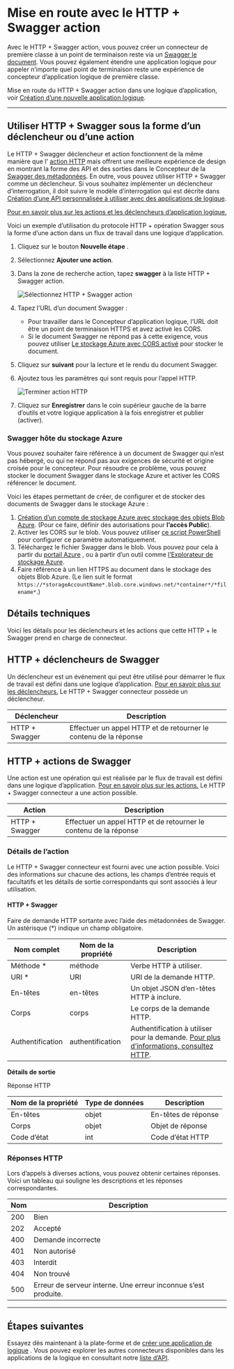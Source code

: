 
<properties
    pageTitle="Pour ajouter le HTTP + Swagger action dans les applications de logique | Microsoft Azure"
    description="Vue d’ensemble du HTTP + Swagger action et opérations"
    services=""
    documentationCenter=""
    authors="jeffhollan"
    manager="erikre"
    editor=""
    tags="connectors"/>

<tags
   ms.service="logic-apps"
   ms.devlang="na"
   ms.topic="article"
   ms.tgt_pltfrm="na"
   ms.workload="na"
   ms.date="07/18/2016"
   ms.author="jehollan"/>

# <a name="get-started-with-the-http--swagger-action"></a>Mise en route avec le HTTP + Swagger action

Avec le HTTP + Swagger action, vous pouvez créer un connecteur de première classe à un point de terminaison reste via un [Swagger le document](https://swagger.io). Vous pouvez également étendre une application logique pour appeler n’importe quel point de terminaison reste une expérience de concepteur d’application logique de première classe.

Mise en route du HTTP + Swagger action dans une logique d’application, voir [Création d’une nouvelle application logique](../app-service-logic/app-service-logic-create-a-logic-app.md).

---

## <a name="use-http--swagger-as-a-trigger-or-an-action"></a>Utiliser HTTP + Swagger sous la forme d’un déclencheur ou d’une action

Le HTTP + Swagger déclencheur et action fonctionnent de la même manière que l' [action HTTP](connectors-native-http.md) mais offrent une meilleure expérience de design en montrant la forme des API et des sorties dans le Concepteur de la [Swagger des métadonnées](https://swagger.io). En outre, vous pouvez utiliser HTTP + Swagger comme un déclencheur. Si vous souhaitez implémenter un déclencheur d’interrogation, il doit suivre le modèle d’interrogation qui est décrite dans [Création d’une API personnalisée à utiliser avec des applications de logique](../app-service-logic/app-service-logic-create-api-app.md#polling-triggers).

[Pour en savoir plus sur les actions et les déclencheurs d’application logique.](connectors-overview.md)

Voici un exemple d’utilisation du protocole HTTP + opération Swagger sous la forme d’une action dans un flux de travail dans une logique d’application.

1. Cliquez sur le bouton **Nouvelle étape** .
2. Sélectionnez **Ajouter une action**.
3. Dans la zone de recherche action, tapez **swagger** à la liste HTTP + Swagger action.

    ![Sélectionnez HTTP + Swagger action](./media/connectors-native-http-swagger/using-action-1.png)

4. Tapez l’URL d’un document Swagger :
    - Pour travailler dans le Concepteur d’application logique, l’URL doit être un point de terminaison HTTPS et avez activé les CORS.
    - Si le document Swagger ne répond pas à cette exigence, vous pouvez utiliser [Le stockage Azure avec CORS activé](#hosting-swagger-from-storage) pour stocker le document.
5. Cliquez sur **suivant** pour la lecture et le rendu du document Swagger.
6. Ajoutez tous les paramètres qui sont requis pour l’appel HTTP.

    ![Terminer action HTTP](./media/connectors-native-http-swagger/using-action-2.png)

1. Cliquez sur **Enregistrer** dans le coin supérieur gauche de la barre d’outils et votre logique application à la fois enregistrer et publier (activer).

### <a name="host-swagger-from-azure-storage"></a>Swagger hôte du stockage Azure

Vous pouvez souhaiter faire référence à un document de Swagger qui n’est pas hébergé, ou qui ne répond pas aux exigences de sécurité et origine croisée pour le concepteur. Pour résoudre ce problème, vous pouvez stocker le document Swagger dans le stockage Azure et activer les CORS référencer le document.  

Voici les étapes permettant de créer, de configurer et de stocker des documents de Swagger dans le stockage Azure :

1. [Création d’un compte de stockage Azure avec stockage des objets Blob Azure](../storage/storage-create-storage-account.md). (Pour ce faire, définir des autorisations pour **l’accès Public**).
2. Activer les CORS sur le blob. Vous pouvez utiliser [ce script PowerShell](https://github.com/logicappsio/EnableCORSAzureBlob/blob/master/EnableCORSAzureBlob.ps1) pour configurer ce paramètre automatiquement.
3. Téléchargez le fichier Swagger dans le blob. Vous pouvez pour cela à partir du [portail Azure](https://portal.azure.com) , ou à partir d’un outil comme [l’Explorateur de stockage Azure](http://storageexplorer.com/).
1. Faire référence à un lien HTTPS au document dans le stockage des objets Blob Azure. (Le lien suit le format `https://*storageAccountName*.blob.core.windows.net/*container*/*filename*`.)



## <a name="technical-details"></a>Détails techniques

Voici les détails pour les déclencheurs et les actions que cette HTTP + le Swagger prend en charge de connecteur.

## <a name="http--swagger-triggers"></a>HTTP + déclencheurs de Swagger

Un déclencheur est un événement qui peut être utilisé pour démarrer le flux de travail est défini dans une logique d’application. [Pour en savoir plus sur les déclencheurs.](connectors-overview.md) Le HTTP + Swagger connecteur possède un déclencheur.

|Déclencheur|Description|
|---|---|
|HTTP + Swagger|Effectuer un appel HTTP et de retourner le contenu de la réponse|

## <a name="http--swagger-actions"></a>HTTP + actions de Swagger

Une action est une opération qui est réalisée par le flux de travail est défini dans une logique d’application. [Pour en savoir plus sur les actions.](connectors-overview.md) Le HTTP + Swagger connecteur a une action possible.

|Action|Description|
|---|---|
|HTTP + Swagger|Effectuer un appel HTTP et de retourner le contenu de la réponse|

### <a name="action-details"></a>Détails de l’action

Le HTTP + Swagger connecteur est fourni avec une action possible. Voici des informations sur chacune des actions, les champs d’entrée requis et facultatifs et les détails de sortie correspondants qui sont associés à leur utilisation.

#### <a name="http--swagger"></a>HTTP + Swagger

Faire de demande HTTP sortante avec l’aide des métadonnées de Swagger.
Un astérisque (*) indique un champ obligatoire.

|Nom complet|Nom de la propriété|Description|
|---|---|---|
|Méthode *|méthode|Verbe HTTP à utiliser.|
|URI *|URI|URI de la demande HTTP.|
|En-têtes|en-têtes|Un objet JSON d’en-têtes HTTP à inclure.|
|Corps|corps|Le corps de la demande HTTP.|
|Authentification|authentification|Authentification à utiliser pour la demande. [Pour plus d’informations, consultez HTTP](./connectors-native-http.md#authentication).|

**Détails de sortie**

Réponse HTTP

|Nom de la propriété|Type de données|Description|
|---|---|---|
|En-têtes|objet|En-têtes de réponse|
|Corps|objet|Objet de réponse|
|Code d’état|int|Code d’état HTTP|

### <a name="http-responses"></a>Réponses HTTP

Lors d’appels à diverses actions, vous pouvez obtenir certaines réponses. Voici un tableau qui souligne les descriptions et les réponses correspondantes.

|Nom|Description|
|---|---|
|200|Bien|
|202|Accepté|
|400|Demande incorrecte|
|401|Non autorisé|
|403|Interdit|
|404|Non trouvé|
|500|Erreur de serveur interne. Une erreur inconnue s’est produite.|

---

## <a name="next-steps"></a>Étapes suivantes

Essayez dès maintenant à la plate-forme et de [créer une application de logique](../app-service-logic/app-service-logic-create-a-logic-app.md) . Vous pouvez explorer les autres connecteurs disponibles dans les applications de la logique en consultant notre [liste d’API](apis-list.md).
